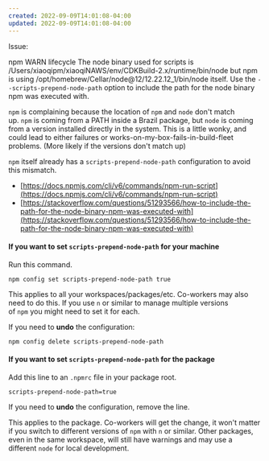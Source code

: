 ```yaml
---
created: 2022-09-09T14:01:08-04:00
updated: 2022-09-09T14:01:08-04:00
---
```


Issue: 

npm WARN lifecycle The node binary used for scripts is /Users/xiaoqipm/xiaoqiNAWS/env/CDKBuild-2.x/runtime/bin/node but npm is using /opt/homebrew/Cellar/node@12/12.22.12_1/bin/node itself. Use the `--scripts-prepend-node-path` option to include the path for the node binary npm was executed with.


`npm` is complaining because the location of `npm` and `node` don't match up. `npm` is coming from a PATH inside a Brazil package, but `node` is coming from a version installed directly in the system. This is a little wonky, and could lead to either failures or works-on-my-box-fails-in-build-fleet problems. (More likely if the versions don't match up)

`npm` itself already has a `scripts-prepend-node-path` configuration to avoid this mismatch.

-   [https://docs.npmjs.com/cli/v6/commands/npm-run-script](https://docs.npmjs.com/cli/v6/commands/npm-run-script)
-   [https://stackoverflow.com/questions/51293566/how-to-include-the-path-for-the-node-binary-npm-was-executed-with](https://stackoverflow.com/questions/51293566/how-to-include-the-path-for-the-node-binary-npm-was-executed-with)

#### If you want to set `scripts-prepend-node-path` for your machine

Run this command.

```
npm config set scripts-prepend-node-path true
```

This applies to all your workspaces/packages/etc. Co-workers may also need to do this. If you use `n` or similar to manage multiple versions of `npm` you might need to set it for each.

If you need to **undo** the configuration:

```
npm config delete scripts-prepend-node-path
```

#### If you want to set `scripts-prepend-node-path` for the package

Add this line to an `.npmrc` file in your package root.

```
scripts-prepend-node-path=true
```

If you need to **undo** the configuration, remove the line.

This applies to the package. Co-workers will get the change, it won't matter if you switch to different versions of `npm` with `n` or similar. Other packages, even in the same workspace, will still have warnings and may use a different `node` for local development.











